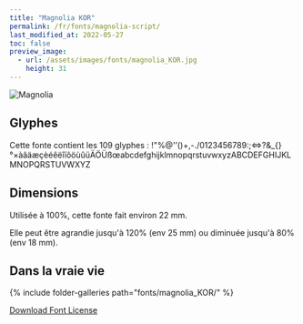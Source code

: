 ```yaml
---
title: "Magnolia KOR"
permalink: /fr/fonts/magnolia-script/
last_modified_at: 2022-05-27
toc: false
preview_image:
  - url: /assets/images/fonts/magnolia_KOR.jpg
    height: 31
---
```

![Magnolia](/assets/images/fonts/magnolia_KOR.jpg)
## Glyphes

Cette fonte contient les 109 glyphes :
!"%@'’()+,-./0123456789:;<=>?&\_{}°×àâäæçèéêëîïôöùûüÄÖÜßœabcdefghijklmnopqrstuvwxyzABCDEFGHIJKLMNOPQRSTUVWXYZ

## Dimensions

Utilisée à 100%, cette fonte fait environ 22 mm.

Elle peut être agrandie jusqu'à 120% (env 25 mm) ou diminuée jusqu'à 80% (env  18 mm).

## Dans la vraie vie

{% include folder-galleries path="fonts/magnolia_KOR/" %}

[Download Font License](https://github.com/inkstitch/inkstitch/tree/main/fonts/magnolia_%20KOR/LICENSE)
